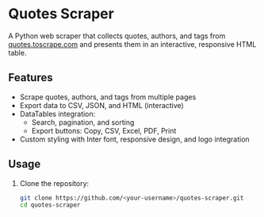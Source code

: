 # Quotes Scraper

A Python web scraper that collects quotes, authors, and tags from [quotes.toscrape.com](https://quotes.toscrape.com) and presents them in an interactive, responsive HTML table.

## Features

- Scrape quotes, authors, and tags from multiple pages
- Export data to CSV, JSON, and HTML (interactive)
- DataTables integration:
  - Search, pagination, and sorting
  - Export buttons: Copy, CSV, Excel, PDF, Print
- Custom styling with Inter font, responsive design, and logo integration

## Usage

1. Clone the repository:
   ```bash
   git clone https://github.com/<your-username>/quotes-scraper.git
   cd quotes-scraper